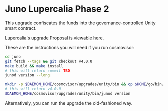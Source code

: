 # Juno Lupercalia Phase 2

This upgrade confiscates the funds into the governance-controlled Unity smart contract.

[Lupercalia's upgrade Proposal is viewable here](https://www.mintscan.io/juno/proposals/20).

These are the instructions you will need if you run cosmovisor:

```bash
cd juno
git fetch --tags && git checkout v4.0.0
make build && make install
# this will return commit TBD 
junod version --long

mkdir -p $DAEMON_HOME/cosmovisor/upgrades/unity/bin && cp $HOME/go/bin/junod $DAEMON_HOME/cosmovisor/upgrades/unity/bin
# this will return v4.0.0
$DAEMON_HOME/cosmovisor/upgrades/unity/bin/junod version
```

Alternatively, you can run the upgrade the old-fashioned way.
